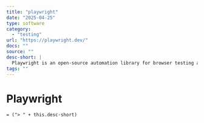 ```yaml
---
title: "playwright"
date: "2025-04-25"
type: software
category:
  - "testing"
url: "https://playwright.dev/"
docs: ""
source: ""
desc-short: |
  Playwright is an open-source automation library for browser testing and web scraping developed by Microsoft .
tags: ""
---
```

# Playwright

`= ("> " + this.desc-short)`
